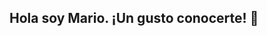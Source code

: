 ## Hola soy Mario. ¡Un gusto conocerte! 👋

<!--
**Mariolas10/Mariolas10** is a ✨ _special_ ✨ repository because its `README.md` (this file) appears on your GitHub profile.

Here are some ideas to get you started:
Soy un graduado en Ingenieria en Sistemas Automotrices y aspirante a Analista de Datos, me esfuerzo por entregar un trabajo de calidad que cumpla con los más altos estándares  establecidos, demostrando compromiso, responsabilidad, disciplina y un buen trabajo en equipo que seguramente le ayudaran para cumplir con las metas propuestas por la empresa. 

*** Lenguajes y Herramientas: ***
<p align="center">
  <a href="https://skillicons.dev">
    <img src="https://skillicons.dev/icons?i=py, " />
  </a>
</p>
![Python](https://img.shields.io/badge/Python%20-%20%23306998?style=for-the-badge&logo=Python&logoColor=%23ffde57)
![Pandas](https://img.shields.io/badge/Pandas%20-%20%23150458?style=for-the-badge&logo=Pandas&logoColor=%23ffde57)
![SQL](https://img.shields.io/badge/SQL%20-%20%23150458?style=for-the-badge&logo=SQL&logoColor=%23ffde57)

*** Puedes encontrame en: ***


-->
